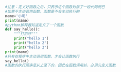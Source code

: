 
<BlogInfo id="479" title="3.第一个函数" author="白日梦想猿" pv=0 read_times=0 pre_cost_time="0分13秒" category="函数" tag_list="['函数']" create_time="2020.02.03 11:50:23" update_time="2020.02.05 11:19:05" />

```python
#注意：定义好函数之后，只表示这个函数封装了一段代码而已
#如果不主动调用函数，函数是不会主动执行的
name='小明'
print(name)
#python解释器知道定义了一个函数
def say_hello():
    """打招呼"""
    print("hello 1")
    print("hello 2")
    print("hello 3")
print(name)
#只有在程序中主动调用函数，才会让函数执行
say_hello()
#函数的执行顺序是从上至下的，因此在函数调用前，必须先定义函数
```
